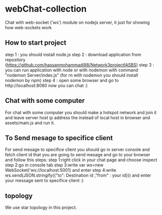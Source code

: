 # webChat-collection

Chat with web-socket ('ws') module on nodejs server, 
it just for showing how web-sockets work


## How to start project
step 1 : you should install node.js
step 2 : download application from repository (https://github.com/hassanmohammadi98/Network3projectIASBS)
step 3 : you can run application with node or with nodemon with command "nodemon Server/index.js" (for rn with nodemon you should install nodemon by npm)
step 4 : open some browser and go to http://localhost:8080
now you can chat :)

## Chat with some computer
For chat with some computer you should make a hotspot network and join it and leave server host ip address the instead of local host in browser and assets/main.js and run it.

## To Send mesage to specifice client
For send mesage to specifice client you should go in server console and fetch client id that you are going to send mesage and go to your browser and follow this steps:
step 1:right click in your chat page and choose inspect
step 2:go in console tab
step 3:write var ws=new WebSocket('ws://localhost:5001) and enter
step 4:write ws.send(JSON.stringify({"to": Destination id ,"from" : your id})) and enter
your message sent to specifice client :)

## topology
We use star topology in this project.
